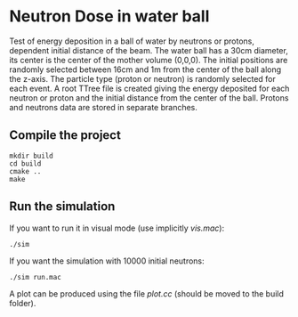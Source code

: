 # Neutron Dose in water ball
Test of energy deposition in a ball of water by neutrons or protons, dependent initial distance of the beam.
The water ball has a 30cm diameter, its center is the center of the mother volume (0,0,0). 
The initial positions are randomly selected between 16cm and 1m from the center of the ball along the z-axis.
The particle type (proton or neutron) is randomly selected for each event.
A root TTree file is created giving the energy deposited for each neutron or proton and the initial distance from the center of the ball. Protons and neutrons data are stored in separate branches.


## Compile the project

```console
mkdir build
cd build
cmake ..
make
```

## Run the simulation

If you want to run it in visual mode (use implicitly *vis.mac*):
```console
./sim
```

If you want the simulation with 10000 initial neutrons:
```console
./sim run.mac
```


A plot can be produced using the file *plot.cc* (should be moved to the build folder).
